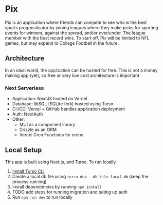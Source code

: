 # Pix

Pix is an application where friends can compete to see who is the best sports prognosticator by joining leagues where they make picks for sporting events for winners, against the spread, and/or over/under. The league member with the best record wins. To start off, Pix will be limited to NFL games, but may expand to College Football in the future.

## Architecture

In an ideal world, the application can be hosted for free. This is not a money making app (yet), so free or very low cost architecture is important.

### Next Serverless

- Application: NextJS hosted on Vercel
- Database: libSQL (SQLite fork) hosted using Turso
- CI:/CD: Vercel + GitHub handles application deployment
- Auth: NextAuth
- Other:
  - MUI as a component library
  - Drizzle as an ORM
  - Vercel Cron Functions for crons

## Local Setup

This app is built using Next.js, and Turso. To run lcoally

1. [Install Turso CLI](https://docs.turso.tech/cli/introduction)
2. Create a local db file using `turso dev --db-file local.db` (keep the process running)
3. Install dependencies by running `npm install`
4. TODO add steps for running migration and seting up auth
5. Run `npm run dev` to run locally
